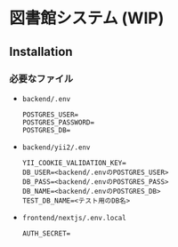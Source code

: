 # 図書館システム (WIP)
## Installation
### 必要なファイル
- `backend/.env`
  ```
  POSTGRES_USER=
  POSTGRES_PASSWORD=
  POSTGRES_DB=
  ```

- `backend/yii2/.env`
  <!-- @TODO YII_COOKIE_VALIDATION_KEYの生成方法を記述 -->
  ```
  YII_COOKIE_VALIDATION_KEY=
  DB_USER=<backend/.envのPOSTGRES_USER>
  DB_PASS=<backend/.envのPOSTGRES_PASS>
  DB_NAME=<backend/.envのPOSTGRES_DB>
  TEST_DB_NAME=<テスト用のDB名>
  ```

- `frontend/nextjs/.env.local`
  <!-- @TODO AUTH_SECRETの生成方法を記述 -->
  ```
  AUTH_SECRET=
  ```
